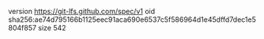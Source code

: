 version https://git-lfs.github.com/spec/v1
oid sha256:ae74d795166b1125eec91aca690e6537c5f586964d1e45dffd7dec1e5804f857
size 542
